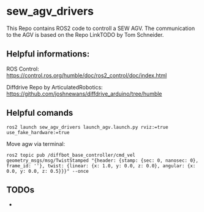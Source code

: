 # sew_agv_drivers

This Repo contains ROS2 code to controll a SEW AGV. The communication to the AGV is based on the Repo LinkTODO by Tom Schneider.

## Helpful informations:
ROS Control: https://control.ros.org/humble/doc/ros2_control/doc/index.html 

Diffdrive Repo by ArticulatedRobotics: https://github.com/joshnewans/diffdrive_arduino/tree/humble 


## Helpful comands
```
ros2 launch sew_agv_drivers launch_agv.launch.py rviz:=true use_fake_hardware:=true
```
Move agw via terminal:
```
ros2 topic pub /diffbot_base_controller/cmd_vel geometry_msgs/msg/TwistStamped "{header: {stamp: {sec: 0, nanosec: 0}, frame_id: ''}, twist: {linear: {x: 1.0, y: 0.0, z: 0.0}, angular: {x: 0.0, y: 0.0, z: 0.5}}}" --once
```


## TODOs 
- 
